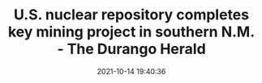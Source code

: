 ---
"title": "U.S. nuclear repository completes key mining project in southern N.M. - The Durango Herald"
"date": "2021-10-14 19:40:36"
"feed_name": "GOOGLENEWSMINING"
"feed_website": "https://news.google.com/search?q=mining%2Bincident&hl=en-US&gl=US&ceid=US:en"
"feed_rss": "https://news.google.com/rss/search?q=mining%2Bincident&hl=en-US&gl=US&ceid=US:en"
"link": "https://www.durangoherald.com/articles/u-s-nuclear-repository-completes-key-mining-project-in-southern-n-m/"
"source": "{'href': 'https://www.durangoherald.com', 'title': 'The Durango Herald'}"
"file": "_posts/2021-1-1-8ad73d3be52849d79f68099661c5fc7f57e96d89.md"
"accident": "0"
"drilling": "0"
"dead": "0"
"injured": "0"
"arrested": "0"
"place": "unknown place"
"where": "unknown site"
"causes": "unknown"
"place_uri": "unknown place"
---